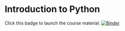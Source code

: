 # Introduction to Python

Click this badge to launch the course material:
[![Binder](https://mybinder.org/badge.svg)](https://mybinder.org/v2/gh/Coleridge-Initiative/ada-intro-python/master)
